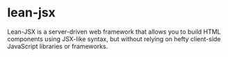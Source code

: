 # lean-jsx
Lean-JSX is a server-driven web framework that allows you to build HTML components using JSX-like syntax, but without relying on hefty client-side JavaScript libraries or frameworks.
